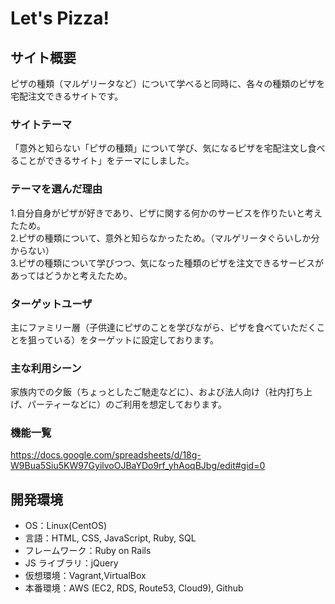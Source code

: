 # Let's Pizza!

## サイト概要

  ピザの種類（マルゲリータなど）について学べると同時に、各々の種類のピザを宅配注文できるサイトです。

### サイトテーマ

  「意外と知らない「ピザの種類」について学び、気になるピザを宅配注文し食べることができるサイト」をテーマにしました。

### テーマを選んだ理由

  1.自分自身がピザが好きであり、ピザに関する何かのサービスを作りたいと考えたため。<br>
  2.ピザの種類について、意外と知らなかったため。（マルゲリータぐらいしか分からない）<br>
  3.ピザの種類について学びつつ、気になった種類のピザを注文できるサービスがあってはどうかと考えたため。

### ターゲットユーザ

  主にファミリー層（子供達にピザのことを学びながら、ピザを食べていただくことを狙っている）をターゲットに設定しております。

### 主な利用シーン

  家族内での夕飯（ちょっとしたご馳走などに）、および法人向け（社内打ち上げ、パーティーなどに）のご利用を想定しております。


### 機能一覧
  https://docs.google.com/spreadsheets/d/18g-W9Bua5Siu5KW97GyilvoOJBaYDo9rf_yhAoqBJbg/edit#gid=0

## 開発環境

- OS：Linux(CentOS)
- 言語：HTML, CSS, JavaScript, Ruby, SQL
- フレームワーク：Ruby on Rails
- JS ライブラリ：jQuery
- 仮想環境：Vagrant,VirtualBox
- 本番環境：AWS (EC2, RDS, Route53, Cloud9), Github
